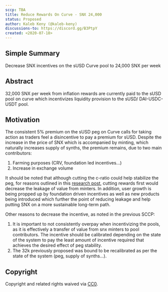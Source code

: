 ```yaml
---
sccp: TBA
title: Reduce Rewards On Curve - SNX 24,000
status: Proposed
author: Kaleb Keny (@kaleb-keny)
discussions-to: https://discord.gg/B3PtpY
created: <2020-07-18>
---
```


## Simple Summary
<!--"If you can't explain it simply, you don't understand it well enough." Provide a simplified and layman-accessible explanation of the SCCP.-->
Decrease SNX incentives on the sUSD Curve pool to 24,000 SNX per week

## Abstract
<!--A short (~200 word) description of the variable change proposed.-->
32,000 SNX per week from inflation rewards are currently paid to the sUSD pool on curve which incentivizes liquidity provision to the sUSD/ DAI-USDC-USDT pool.

## Motivation
<!--The motivation is critical for SCCPs that want to update variables within Synthetix. It should clearly explain why the existing variable is not incentive aligned. SCCP submissions without sufficient motivation may be rejected outright.-->
The consistent 5% premium on the sUSD peg on Curve calls for taking action as traders feel a disincentive to pay a premium for sUSD. 
Despite the increase in the price of SNX which is accompanied by minting, which  naturally increases supply of synths, the premium remains, due to two main contributors: 
1) Farming purposes (CRV, foundation led incentives...)
2) Increase in exchange volume

It should be noted that although cutting the c-ratio could help stabilize the peg, for reasons outlined in this [research post](https://research.synthetix.io/t/decreasing-c-ratio-vs-decreasing-snx-rewards/91), cutting rewards first would decrease the leakage of value from minters. In addition,  user growth is being propped up by foundation driven incentives as well as new products being introduced which further the point of reducing leakage and help putting SNX on a more sustainable long-term path.

Other reasons to decrease the incentive, as noted in the previous SCCP:
1) It is important to not consistently overpay when incentivizing the pools, as it is effectively a transfer of value from snx minters to pool contributors. The incentive should be calibrated depending on the state of the system to pay the least amount of incentive required that achieves the desired effect of peg stability.
2) The 32k previously proposed was bound to be recalibrated as per the state of the system (peg, supply of synths...).



## Copyright
Copyright and related rights waived via [CC0](https://creativecommons.org/publicdomain/zero/1.0/).